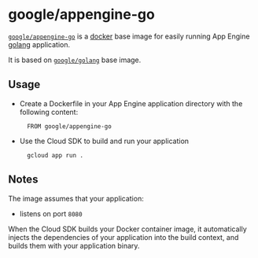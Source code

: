 # google/appengine-go

[`google/appengine-go`](https://index.docker.io/u/google/appengine-go) is a [docker](https://docker.io) base image for easily running App Engine [golang](http://golang.org) application.

It is based on [`google/golang`](https://index.docker.io/u/google/golang) base image.

## Usage

- Create a Dockerfile in your App Engine application directory with the following content:

        FROM google/appengine-go

- Use the Cloud SDK to build and run your application

        gcloud app run .

## Notes

The image assumes that your application:

- listens on port `8080`

When the Cloud SDK builds your Docker container image, it automatically injects the dependencies of your application into the build context, and builds them with your application binary.
